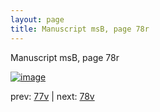 ```yaml
---
layout: page
title: Manuscript msB, page 78r
---
```


Manuscript msB, page 78r

[![image](http://www.homermultitext.org/iipsrv?OBJ=IIP,1.0&FIF=/project/homer/pyramidal/deepzoom/hmt/vbbifolio/v1/vb_77v_78r.tif&WID=100&CVT=JPEG)](http://www.homermultitext.org/ict2/?urn=urn:cite2:hmt:vbbifolio.v1:vb_77v_78r)

prev:  [77v](../77v) | next:  [78v](../78v)

